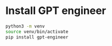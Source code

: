 # Install GPT engineer

```bash
python3 -m venv
source venv/bin/activate
pip install gpt-engineer
```
